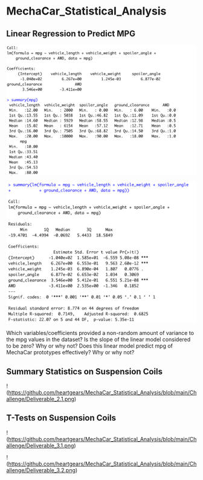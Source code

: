 # MechaCar_Statistical_Analysis

## Linear Regression to Predict MPG
![Deliverable_1.1_Screenshot](https://github.com/heartgears/MechaCar_Statistical_Analysis/blob/main/Challenge/Deliverable_1.1.png)

![(Deliverable_1.2.png)](https://github.com/heartgears/MechaCar_Statistical_Analysis/blob/main/Challenge/Deliverable_1.2.png)

Which variables/coefficients provided a non-random amount of variance to the mpg values in the dataset?
Is the slope of the linear model considered to be zero? Why or why not?
Does this linear model predict mpg of MechaCar prototypes effectively? Why or why not?

## Summary Statistics on Suspension Coils
!(https://github.com/heartgears/MechaCar_Statistical_Analysis/blob/main/Challenge/Deliverable_2.1.png)


## T-Tests on Suspension Coils
!(https://github.com/heartgears/MechaCar_Statistical_Analysis/blob/main/Challenge/Deliverable_3.1.png)


!(https://github.com/heartgears/MechaCar_Statistical_Analysis/blob/main/Challenge/Deliverable_3.2.png)

